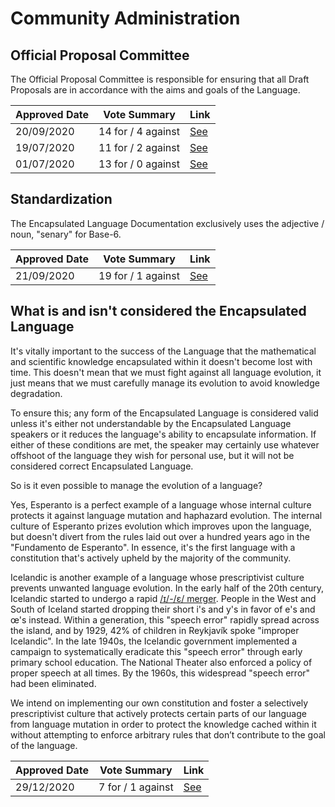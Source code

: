 # Community Administration

## Official Proposal Committee

The Official Proposal Committee is responsible for ensuring that all Draft
Proposals are in accordance with the aims and goals of the Language.

| Approved Date |    Vote Summary    | Link                                                                                                                  |
| ------------- | :----------------: | --------------------------------------------------------------------------------------------------------------------- |
| 20/09/2020    | 14 for / 4 against | [See](https://www.reddit.com/r/EncapsulatedLanguage/comments/iuxhtt/official_proposal_vote_to_officialize/) |
| 19/07/2020    | 11 for / 2 against | [See](https://www.reddit.com/r/EncapsulatedLanguage/comments/hsot1a/official_proposal_implementation_of_an_official/) |
| 01/07/2020    | 13 for / 0 against | [See](https://www.reddit.com/r/EncapsulatedLanguage/comments/hgyh4a/draft_proposal_evildea_act_as_a_gate_keeper_for/) |

## Standardization

The Encapsulated Language Documentation exclusively uses the adjective / noun, "senary" for Base-6.

| Approved Date |    Vote Summary    | Link                                                                                                                  |
| ------------- | :----------------: | --------------------------------------------------------------------------------------------------------------------- |
| 21/09/2020    | 19 for / 1 against | [See](https://www.reddit.com/r/EncapsulatedLanguage/comments/iv4mn2/official_proposal_vote_to_standardize_how_to_talk/) |

## What is and isn't considered the Encapsulated Language

It's vitally important to the success of the Language that the mathematical and scientific knowledge encapsulated within it doesn't become lost with time. This doesn't mean that we must fight against all language evolution, it just means that we must carefully manage its evolution to avoid knowledge degradation.

To ensure this; any form of the Encapsulated Language is considered valid unless it's either not understandable by the Encapsulated Language speakers or it reduces the language's ability to encapsulate information. If either of these conditions are met, the speaker may certainly use whatever offshoot of the language they wish for personal use, but it will not be considered correct Encapsulated Language.

So is it even possible to manage the evolution of a language?

Yes, Esperanto is a perfect example of a language whose internal culture protects it against language mutation and haphazard evolution. The internal culture of Esperanto prizes evolution which improves upon the language, but doesn't divert from the rules laid out over a hundred years ago in the "Fundamento de Esperanto". In essence, it's the first language with a constitution that's actively upheld by the majority of the community.

Icelandic is another example of a language whose prescriptivist culture prevents unwanted language evolution. In the early half of the 20th century, Icelandic started to undergo a rapid [/ɪ/-/ɛ/ merger](https://is.wikipedia.org/wiki/Fl%C3%A1m%C3%A6li). People in the West and South of Iceland started dropping their short i's and y's in favor of e's and œ's instead. Within a generation, this "speech error" rapidly spread across the island, and by 1929, 42% of children in Reykjavík spoke "improper Icelandic". In the late 1940s, the Icelandic government implemented a campaign to systematically eradicate this "speech error" through early primary school education. The National Theater also enforced a policy of proper speech at all times. By the 1960s, this widespread "speech error" had been eliminated.

We intend on implementing our own constitution and foster a selectively prescriptivist culture that actively protects certain parts of our language from language mutation in order to protect the knowledge cached within it without attempting to enforce arbitrary rules that don’t contribute to the goal of the language.

| Approved Date |    Vote Summary    | Link                                                                                                                  |
| ------------- | :----------------: | --------------------------------------------------------------------------------------------------------------------- |
| 29/12/2020    | 7 for / 1 against | [See](https://www.reddit.com/r/EncapsulatedLanguage/comments/khtzbm/official_proposal_vote_to_update_the_faq_about/) |